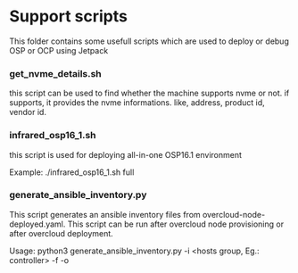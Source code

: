 # Support scripts

This folder contains some usefull scripts which are used to deploy or debug OSP or OCP using Jetpack

### get_nvme_details.sh

this script can be used to find whether the machine supports nvme or not. if supports, it provides the nvme informations. like, address, product id, vendor id.

### infrared_osp16_1.sh

this script is used for deploying all-in-one OSP16.1 environment

Example:
  ./infrared_osp16_1.sh <hostname> full

### generate_ansible_inventory.py

This script generates an ansible inventory files from overcloud-node-deployed.yaml. This script can be run after overcloud node provisioning or after overcloud deployment.

Usage:
  python3 generate_ansible_inventory.py -i <hosts group, Eg.: controller> -f <path to overcloud node deployed file> -o <path to directory to store ansible   inventory file>
